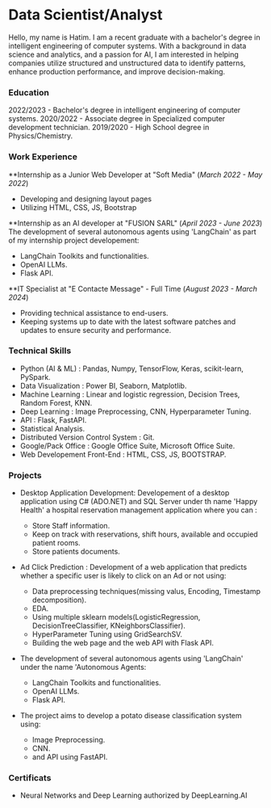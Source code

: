 # Data Scientist/Analyst

Hello, my name is Hatim. I am a recent graduate with a bachelor's degree in intelligent engineering of computer systems. With a background in data science and analytics, and a passion for AI, I am interested in helping companies utilize structured and unstructured data to identify patterns, enhance production performance, and improve decision-making.

### Education

2022/2023 - Bachelor's degree in intelligent engineering of computer systems.
2020/2022 - Associate degree in Specialized computer development technician.
2019/2020 - High School degree in Physics/Chemistry.

### Work Experience

**Internship as a Junior Web Developer at "Soft Media" (_March 2022 - May 2022_)
- Developing and designing layout pages
- Utilizing HTML, CSS, JS, Bootstrap

**Internship as an AI developer at "FUSION SARL" (_April 2023 - June 2023_)
The development of several autonomous agents using 'LangChain' as part of my internship project developement:
  - LangChain Toolkits and functionalities.
  - OpenAI LLMs.
  - Flask API.

**IT Specialist at "E Contacte Message" - Full Time (_August 2023 - March 2024_)
- Providing technical assistance to end-users.
- Keeping systems up to date with the latest software patches and updates to ensure security and performance.

### Technical Skills
- Python (AI & ML) : Pandas, Numpy, TensorFlow, Keras, scikit-learn, PySpark.
- Data Visualization : Power BI, Seaborn, Matplotlib.
- Machine Learning : Linear and logistic regression, Decision Trees, Random Forest, KNN.
- Deep Learning : Image Preprocessing, CNN, Hyperparameter Tuning.
- API : Flask, FastAPI.
- Statistical Analysis.
- Distributed Version Control System : Git.
- Google/Pack Office : Google Office Suite, Microsoft Office Suite.
- Web Developement Front-End : HTML, CSS, JS, BOOTSTRAP.

### Projects
- Desktop Application Development: Developement of a desktop application using C# (ADO.NET) and SQL Server under th name 'Happy Health' a hospital reservation management application where you can :
    - Store Staff information.
    - Keep on track with reservations, shift hours, available and occupied patient rooms.
    - Store patients documents.
    
- Ad Click Prediction : Development of a web application that predicts whether a specific user is likely to click on an Ad or not using:
    - Data preprocessing techniques(missing valus, Encoding, Timestamp decomposition).
    - EDA.
    - Using multiple sklearn models(LogisticRegression, DecisionTreeClassifier, KNeighborsClassifier).
    - HyperParameter Tuning using GridSearchSV.
    - Building the web page and the web API with Flask API.

- The development of several autonomous agents using 'LangChain' under the name 'Autonomous Agents:
  - LangChain Toolkits and functionalities.
  - OpenAI LLMs.
  - Flask API.

- The project aims to develop a potato disease classification system using:
  - Image Preprocessing.
  - CNN.
  - and API using FastAPI.

### Certificats
- Neural Networks and Deep Learning authorized by DeepLearning.AI
